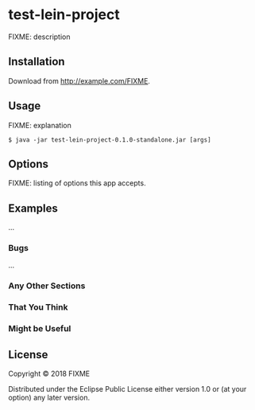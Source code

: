# test-lein-project

FIXME: description

## Installation

Download from http://example.com/FIXME.

## Usage

FIXME: explanation

    $ java -jar test-lein-project-0.1.0-standalone.jar [args]

## Options

FIXME: listing of options this app accepts.

## Examples

...

### Bugs

...

### Any Other Sections
### That You Think
### Might be Useful

## License

Copyright © 2018 FIXME

Distributed under the Eclipse Public License either version 1.0 or (at
your option) any later version.
